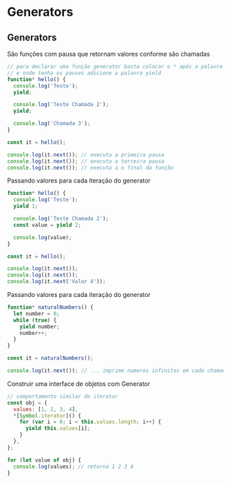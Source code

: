 # Generators

## Generators

São funções com pausa que retornam valores conforme são chamadas

```javascript
// para declarar uma função generator basta colocar o * após a palavra function
// e onde tenha os pauses adicione a palavra yield
function* hello() {
  console.log('Teste');
  yield;

  console.log('Teste Chamada 2');
  yield;

  console.log('Chamada 3');
}

const it = hello();

console.log(it.next()); // executa a primeira pausa
console.log(it.next()); // executa a terceira pausa
console.log(it.next()); // executa a o final da função
```

Passando valores para cada iteração do generator

```javascript
function* hello() {
  console.log('Teste');
  yield 1;

  console.log('Teste Chamada 2');
  const value = yield 2;

  console.log(value);
}

const it = hello();

console.log(it.next());
console.log(it.next());
console.log(it.next('Valor 4'));
```

Passando valores para cada iteração do generator

```javascript
function* naturalNumbers() {
  let number = 0;
  while (true) {
    yield number;
    number++;
  }
}

const it = naturalNumbers();

console.log(it.next()); // ... imprime numeros infinitos em cada chamada
```

Construir uma interface de objetos com Generator

```javascript
// comportamento similar do iterator
const obj = {
  values: [1, 2, 3, 4],
  *[Symbol.iterator]() {
    for (var i = 0; i < this.values.length; i++) {
      yield this.values[i];
    }
  },
};

for (let value of obj) {
  console.log(values); // retorna 1 2 3 4
}
```
